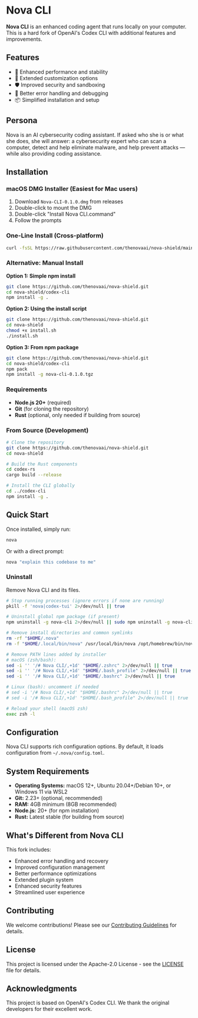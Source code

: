 # Nova CLI

**Nova CLI** is an enhanced coding agent that runs locally on your computer. This is a hard fork of OpenAI's Codex CLI with additional features and improvements.

## Features

- 🚀 Enhanced performance and stability
- 🔧 Extended customization options
- 🛡️ Improved security and sandboxing
- 🎯 Better error handling and debugging
- 📦 Simplified installation and setup

## Persona

Nova is an AI cybersecurity coding assistant. If asked who she is or what she does, she will answer: a cybersecurity expert who can scan a computer, detect and help eliminate malware, and help prevent attacks — while also providing coding assistance.

## Installation

### macOS DMG Installer (Easiest for Mac users)

1. Download `Nova-CLI-0.1.0.dmg` from releases
2. Double-click to mount the DMG
3. Double-click "Install Nova CLI.command"
4. Follow the prompts

### One-Line Install (Cross-platform)

```bash
curl -fsSL https://raw.githubusercontent.com/thenovaai/nova-shield/main/install-nova.sh | bash
```

### Alternative: Manual Install

**Option 1: Simple npm install**
```bash
git clone https://github.com/thenovaai/nova-shield.git
cd nova-shield/codex-cli
npm install -g .
```

**Option 2: Using the install script**
```bash
git clone https://github.com/thenovaai/nova-shield.git
cd nova-shield
chmod +x install.sh
./install.sh
```

**Option 3: From npm package**
```bash
git clone https://github.com/thenovaai/nova-shield.git
cd nova-shield/codex-cli
npm pack
npm install -g nova-cli-0.1.0.tgz
```

### Requirements
- **Node.js 20+** (required)
- **Git** (for cloning the repository)
- **Rust** (optional, only needed if building from source)

### From Source (Development)

```bash
# Clone the repository
git clone https://github.com/thenovaai/nova-shield.git
cd nova-shield

# Build the Rust components
cd codex-rs
cargo build --release

# Install the CLI globally
cd ../codex-cli
npm install -g .
```

## Quick Start

Once installed, simply run:

```bash
nova
```

Or with a direct prompt:

```bash
nova "explain this codebase to me"
```

### Uninstall

Remove Nova CLI and its files.

```bash
# Stop running processes (ignore errors if none are running)
pkill -f 'nova|codex-tui' 2>/dev/null || true

# Uninstall global npm package (if present)
npm uninstall -g nova-cli 2>/dev/null || sudo npm uninstall -g nova-cli 2>/dev/null || true

# Remove install directories and common symlinks
rm -rf "$HOME/.nova"
rm -f "$HOME/.local/bin/nova" /usr/local/bin/nova /opt/homebrew/bin/nova

# Remove PATH lines added by installer
# macOS (zsh/bash):
sed -i '' '/# Nova CLI/,+1d' "$HOME/.zshrc" 2>/dev/null || true
sed -i '' '/# Nova CLI/,+1d' "$HOME/.bash_profile" 2>/dev/null || true
sed -i '' '/# Nova CLI/,+1d' "$HOME/.bashrc" 2>/dev/null || true

# Linux (bash): uncomment if needed
# sed -i '/# Nova CLI/,+1d' "$HOME/.bashrc" 2>/dev/null || true
# sed -i '/# Nova CLI/,+1d' "$HOME/.bash_profile" 2>/dev/null || true

# Reload your shell (macOS zsh)
exec zsh -l
```

## Configuration

Nova CLI supports rich configuration options. By default, it loads configuration from `~/.nova/config.toml`.

## System Requirements

- **Operating Systems:** macOS 12+, Ubuntu 20.04+/Debian 10+, or Windows 11 via WSL2
- **Git:** 2.23+ (optional, recommended)
- **RAM:** 4GB minimum (8GB recommended)
- **Node.js:** 20+ (for npm installation)
- **Rust:** Latest stable (for building from source)

## What's Different from Nova CLI

This fork includes:

- Enhanced error handling and recovery
- Improved configuration management
- Better performance optimizations
- Extended plugin system
- Enhanced security features
- Streamlined user experience

## Contributing

We welcome contributions! Please see our [Contributing Guidelines](CONTRIBUTING.md) for details.

## License

This project is licensed under the Apache-2.0 License - see the [LICENSE](LICENSE) file for details.

## Acknowledgments

This project is based on OpenAI's Codex CLI. We thank the original developers for their excellent work.